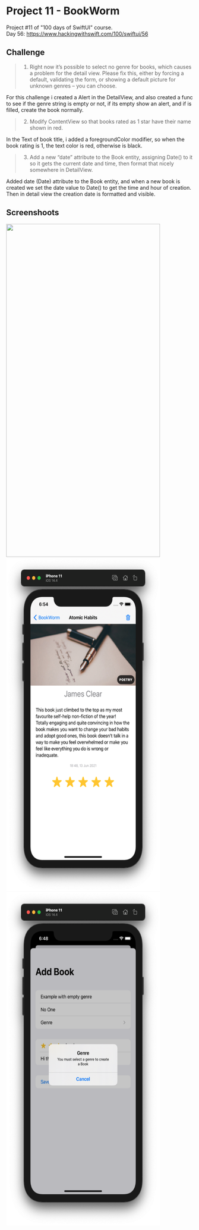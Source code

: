 # Project 11 - BookWorm

Project #11 of "100 days of SwiftUI" course.</br>
Day 56: https://www.hackingwithswift.com/100/swiftui/56

## Challenge

>1. Right now it’s possible to select no genre for books, which causes a problem for the detail view. Please fix this, either by forcing a default, validating the form, or showing a default picture for unknown genres – you can choose.

For this challenge i created a Alert in the DetailView, and also created a func to see if the genre string is empty or not, if its empty show an alert, and if is filled, create the book normally.

>2. Modify ContentView so that books rated as 1 star have their name shown in red.

In the Text of book title, i added a foregroundColor modifier, so when the book rating is 1, the text color is red, otherwise is black.

>3. Add a new “date” attribute to the Book entity, assigning Date() to it so it gets the current date and time, then format that nicely somewhere in DetailView.

Added date (Date) attribute to the Book entity, and when a new book is created we set the date value to Date() to get the time and hour of creation. Then in detail view the creation date is formatted and visible.


## Screenshoots

<img src="screenshots/main.png" width="414" height="896"/><img src="screenshots/detailView.png" width="414" height="896"/><img src="screenshots/genreAlert.png" width="414" height="896"/>
